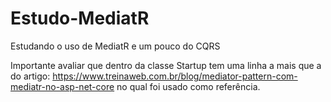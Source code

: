 # Estudo-MediatR
Estudando o uso de MediatR e um pouco do CQRS

Importante avaliar que dentro da classe Startup tem uma linha a mais que a do artigo: https://www.treinaweb.com.br/blog/mediator-pattern-com-mediatr-no-asp-net-core no qual foi usado como referência.

